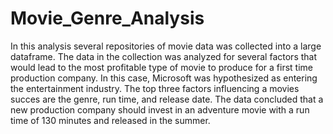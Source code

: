 # Movie_Genre_Analysis
In this analysis several repositories of movie data was collected into a large dataframe.  The data in the collection was analyzed for several factors that would lead to the most profitable type of movie to produce for a first time production company.  In this case, Microsoft was hypothesized as entering the entertainment industry. The top three factors influencing a movies succes are the genre, run time, and release date.  The data concluded that a new production company should invest in an adventure movie with a run time of 130 minutes and released in the summer.
